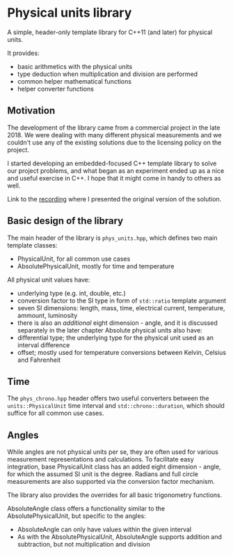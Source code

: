 # Physical units library

A simple, header-only template library for C++11 (and later) for physical units.

It provides:
- basic arithmetics with the physical units
- type deduction when multiplication and division are performed
- common helper mathematical functions
- helper converter functions

## Motivation

The development of the library came from a commercial project in the late 2018.
We were dealing with many different physical measurements and we couldn't use
any of the existing solutions due to the licensing policy on the project.

I started developing an embedded-focused C++ template library to solve our project
problems, and what began as an experiment ended up as a nice and useful exercise in C++.
I hope that it might come in handy to others as well.

Link to the [recording](https://www.youtube.com/watch?v=h7J8SMWG2Hw) where I
presented the original version of the solution.

## Basic design of the library

The main header of the library is `phys_units.hpp`, which defines two main template classes:
- PhysicalUnit, for all common use cases
- AbsolutePhysicalUnit, mostly for time and temperature

All physical unit values have:
- underlying type (e.g. int, double, etc.)
- conversion factor to the SI type in form of `std::ratio` template argument
- seven SI dimensions: length, mass, time, electrical current, temperature, ammount, luminosity
- there is also an *additional* eight dimension - angle, and it is discussed separately in the later chapter
Absolute physical units also have:
- differential type; the underlying type for the physical unit used as an interval difference
- offset; mostly used for temperature conversions between Kelvin, Celsius and Fahrenheit

## Time

The `phys_chrono.hpp` header offers two useful converters between the `units::PhysicalUnit`
time interval and `std::chrono::duration`, which should suffice for all common use cases.

## Angles

While angles are not physical units per se, they are often used for various measurement representations
and calculations.
To facilitate easy integration, base PhysicalUnit class has an added eight dimension - angle, for which
the assumed SI unit is the degree. Radians and full circle measurements are also supported via the
conversion factor mechanism.

The library also provides the overrides for all basic trigonometry functions.

AbsoluteAngle class offers a functionality similar to the AbsolutePhysicalUnit, but specific to the angles:
- AbsoluteAngle can only have values within the given interval
- As with the AbsolutePhysicalUnit, AbsoluteAngle supports addition and subtraction, but not multiplication
and division
